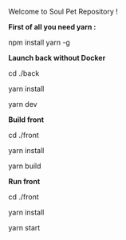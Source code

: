Welcome to Soul Pet Repository !

**First of all you need yarn :** 

npm install yarn -g

**Launch back without Docker**

cd ./back

yarn install

yarn dev

**Build front**

cd ./front

yarn install

yarn build

**Run front** 

cd ./front

yarn install

yarn start